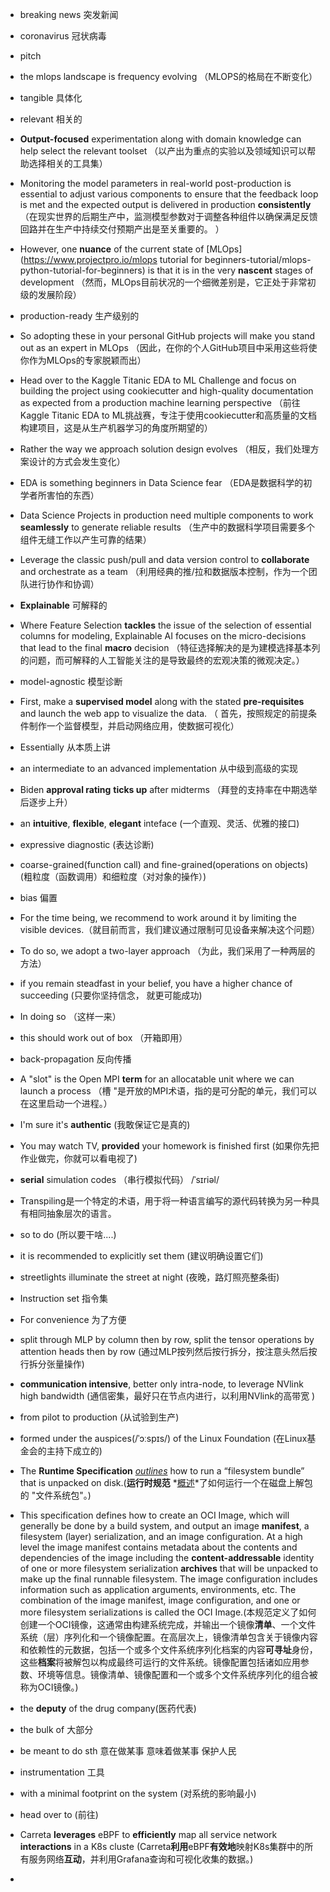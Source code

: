 - breaking news 突发新闻
- coronavirus 冠状病毒
- pitch
- the mlops landscape is frequency evolving  （MLOPS的格局在不断变化）  
- tangible 具体化
- relevant 相关的
-  **Output-focused** experimentation along with domain knowledge can help select the relevant toolset （以产出为重点的实验以及领域知识可以帮助选择相关的工具集）
- Monitoring the  model parameters in real-world post-production is essential to adjust  various components to ensure that the feedback loop is met and the  expected output is delivered in production **consistently**  （在现实世界的后期生产中，监测模型参数对于调整各种组件以确保满足反馈回路并在生产中持续交付预期产出是至关重要的。 ）
- However, one **nuance** of the current state of [MLOps](https://www.projectpro.io/mlops tutorial for beginners-tutorial/mlops-python-tutorial-for-beginners) is that it is in the very **nascent** stages of development （然而，MLOps目前状况的一个细微差别是，它正处于非常初级的发展阶段）
- production-ready 生产级别的
- So adopting these in your personal GitHub projects will make you stand out as an expert in MLOps （因此，在你的个人GitHub项目中采用这些将使你作为MLOps的专家脱颖而出）
- Head over to the Kaggle Titanic EDA to ML Challenge and focus on building the project using cookiecutter and high-quality documentation as expected from a production machine learning perspective （前往Kaggle Titanic EDA to ML挑战赛，专注于使用cookiecutter和高质量的文档构建项目，这是从生产机器学习的角度所期望的）
- Rather the way we approach solution design evolves （相反，我们处理方案设计的方式会发生变化）
- EDA is something beginners in Data Science fear （EDA是数据科学的初学者所害怕的东西）
- Data Science Projects in production need multiple components to work **seamlessly** to generate reliable results （生产中的数据科学项目需要多个组件无缝工作以产生可靠的结果）
- Leverage the classic push/pull and data version control to **collaborate** and orchestrate as a team （利用经典的推/拉和数据版本控制，作为一个团队进行协作和协调）
-  **Explainable** 可解释的

- Where Feature  Selection **tackles** the issue of the selection of essential columns for  modeling, Explainable AI focuses on the micro-decisions that lead to the final **macro** decision （特征选择解决的是为建模选择基本列的问题，而可解释的人工智能关注的是导致最终的宏观决策的微观决定。）
- model-agnostic 模型诊断
-  First, make a **supervised model** along with the stated **pre-requisites** and launch the web app to visualize the data. （ 首先，按照规定的前提条件制作一个监督模型，并启动网络应用，使数据可视化）
- Essentially 从本质上讲
-  an intermediate to an advanced implementation 从中级到高级的实现
- Biden **approval rating** **ticks up** after midterms （拜登的支持率在中期选举后逐步上升）

- an **intuitive**, **flexible**, **elegant** inteface (一个直观、灵活、优雅的接口)
- expressive diagnostic (表达诊断)
- coarse-grained(function call) and fine-grained(operations on objects) (粗粒度（函数调用）和细粒度（对对象的操作）)
- bias 偏置
- For the time being, we recommend to work around it by limiting the visible devices.（就目前而言，我们建议通过限制可见设备来解决这个问题）

- To do so, we adopt a two-layer approach （为此，我们采用了一种两层的方法）
- if you remain steadfast in your belief, you have a higher chance of succeeding (只要你坚持信念， 就更可能成功)
-   In doing so （这样一来）
-  this should work out of box （开箱即用）
-  back-propagation 反向传播
- A "slot" is the Open MPI **term** for an allocatable unit where we can launch a process （槽 "是开放的MPI术语，指的是可分配的单元，我们可以在这里启动一个进程。）
- I'm sure it's **authentic** (我敢保证它是真的)
- You may watch TV, **provided** your homework is finished first (如果你先把作业做完，你就可以看电视了)
-  **serial** simulation codes （串行模拟代码） /ˈsɪriəl/ 

- Transpiling是一个特定的术语，用于将一种语言编写的源代码转换为另一种具有相同抽象层次的语言。
- so to do (所以要干啥....)
- it is recommended to explicitly set them (建议明确设置它们)
- streetlights illuminate the street at night (夜晚，路灯照亮整条街)

- Instruction set 指令集
- For convenience 为了方便
- split through MLP by column then by row, split the tensor operations by attention heads then by row (通过MLP按列然后按行拆分，按注意头然后按行拆分张量操作)
- **communication intensive**, better only intra-node, to leverage NVlink high bandwidth (通信密集，最好只在节点内进行，以利用NVlink的高带宽 )
- from pilot to production (从试验到生产)
- formed under the auspices(/ˈɔːspɪs/) of the Linux Foundation (在Linux基金会的主持下成立的)
- The **Runtime Specification**  *<u>outlines</u>* how to run a “filesystem bundle” that is unpacked on disk.(**运行时规范** *<u>概述</u>*了如何运行一个在磁盘上解包的 "文件系统包"。)
- This specification defines how to create an OCI Image, which will generally be done by a build system, and output an image **manifest**, a filesystem (layer) serialization, and an image configuration. At a high level the image manifest contains metadata about the contents and dependencies of the image including the **content-addressable** identity of one or more filesystem serialization **archives** that will be unpacked to make up the final runnable filesystem. The image configuration includes information such as application arguments, environments, etc. The combination of the image manifest, image configuration, and one or more filesystem serializations is called the OCI Image.(本规范定义了如何创建一个OCI镜像，这通常由构建系统完成，并输出一个镜像**清单**、一个文件系统（层）序列化和一个镜像配置。在高层次上，镜像清单包含关于镜像内容和依赖性的元数据，包括一个或多个文件系统序列化档案的内容**可寻址**身份，这些**档案**将被解包以构成最终可运行的文件系统。镜像配置包括诸如应用参数、环境等信息。镜像清单、镜像配置和一个或多个文件系统序列化的组合被称为OCI镜像。)
- the **deputy** of the drug company(医药代表)
- the bulk of 大部分
- be meant to do sth  意在做某事 意味着做某事 保护人民
- instrumentation 工具 
- with a minimal footprint on the system (对系统的影响最小)
- head over to  (前往)
- Carreta **leverages** eBPF to **efficiently** map all service network **interactions** in a K8s  cluste (Carreta**利用**eBPF**有效地**映射K8s集群中的所有服务网络**互动**，并利用Grafana查询和可视化收集的数据。)
- 
